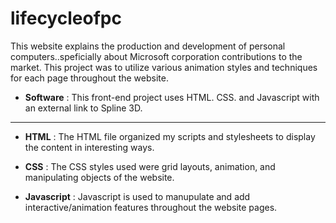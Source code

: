 # lifecycleofpc
This website explains the production and development of personal computers..speficially about Microsoft corporation contributions to the market.
This project was to utilize various animation styles and techniques for each page throughout the website. 

- **Software** : This front-end project uses HTML. CSS. and Javascript with an external link to Spline 3D.

-------------------------------------------------------------------------------------------------------------------------

- **HTML** : The HTML file organized my scripts and stylesheets to display the content in interesting ways.

- **CSS** : The CSS styles used were grid layouts, animation, and manipulating objects of the website. 

- **Javascript** : Javascript is used to manupulate and add interactive/animation features throughout the website pages.
